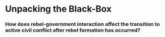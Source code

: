 # Unpacking the Black-Box
### How does rebel-government interaction affect the transition to active civil conflict after rebel formation has occurred?

